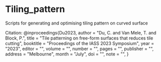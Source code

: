 # Tiling_pattern
Scripts for generating and optimising tiling pattern on curved surface 

Citation:
@inproceedings{Du2023,
    author    = "Du, C. and Van Mele, T. and Block, P.",
    title     = "Tile patterning on free-form surfaces that reduces tile cutting",
    booktitle = "Proceedings of the IASS 2023 Symposium",
    year      = "2023",
    editor    = "",
    volume    = "",
    number    = "",
    pages     = "",
    publisher = "",
    address   = "Melbourne",
    month     = "July",
    doi       = "",
    note      = "",
}
